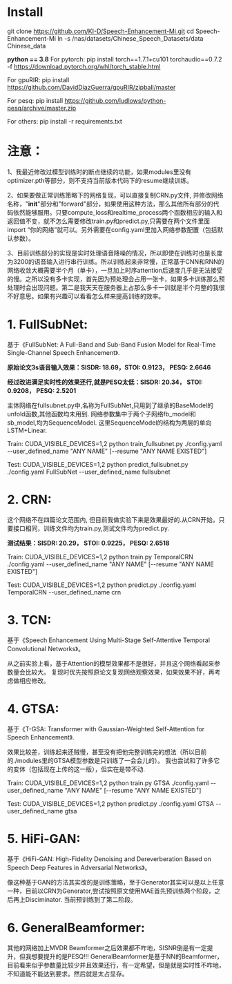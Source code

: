 # Install
git clone https://github.com/KI-D/Speech-Enhancement-Mi.git
cd Speech-Enhancement-Mi
ln -s /nas/datasets/Chinese_Speech_Datasets/data Chinese_data

**python == 3.8**
For pytorch:
pip install torch==1.7.1+cu101 torchaudio==0.7.2 -f https://download.pytorch.org/whl/torch_stable.html

For gpuRIR:
pip install https://github.com/DavidDiazGuerra/gpuRIR/zipball/master

For pesq:
pip install https://github.com/ludlows/python-pesq/archive/master.zip

For others:
pip install -r requirements.txt

# 注意：
1、我最近修改过模型训练时的断点继续的功能，如果modules里没有optimizer.pth等部分，则不支持当前版本代码下的resume继续训练。

2、如果要做正常训练策略下的网络复现，可以直接复制CRN.py文件, 并修改网络名称，"__init__"部分和"forward"部分，如果使用这种方法，那么其他所有部分的代码依然能够服用。只要compute_loss和realtime_process两个函数相应的输入和返回值不变，就不怎么需要修改train.py和predict.py,只需要在两个文件里面import “你的网络”就可以。另外需要在config.yaml里加入网络参数配置（包括默认参数）。

3、目前训练部分的实现是实时处理语音降噪的情况，所以即使在训练时也是长度为3200的语音输入进行串行训练。所以训练起来非常慢，正常基于CNN和RNN的网络收敛大概需要半个月（单卡），一旦加上时序attention后速度几乎是无法接受的慢。之所以没有多卡实现，首先因为预处理会占用一张卡，如果多卡训练那么预处理时会出现问题。第二是我天天在服务器上占那么多卡一训就是半个月整的我很不好意思。如果有兴趣可以看看怎么样来提高训练的效率。


# 1. FullSubNet:
基于《FullSubNet: A Full-Band and Sub-Band Fusion Model for Real-Time Single-Channel Speech Enhancement》.

**原始论文3s语音输入效果：SISDR: 18.69，STOI:	0.9123， PESQ:	2.6646**

**经过改进满足实时性的效果还行,就是PESQ太低：SISDR: 20.34，	STOI: 0.9208， PESQ: 2.5201**

主体网络在fullsubnet.py中,名称为FullSubNet,只用到了继承的BaseModel的unfold函数,其他函数均未用到.
网络参数集中于两个子网络fb_model和sb_model,均为SequenceModel.
这里SequenceModel的结构为两层的单向LSTM+Linear.

Train:  CUDA_VISIBLE_DEVICES=1,2 python train_fullsubnet.py ./config.yaml --user_defined_name "ANY NAME" [--resume "ANY NAME EXISTED"]

Test:   CUDA_VISIBLE_DEVICES=1,2 python predict_fullsubnet.py ./config.yaml FullSubNet --user_defined_name fullsubnet

# 2. CRN:
这个网络不在四篇论文范围内, 但目前我做实验下来是效果最好的.从CRN开始，只要接口相同，训练文件均为train.py,测试文件均为predict.py.

**测试结果：SISDR: 20.29，	STOI: 0.9225， PESQ: 2.6518**

Train:  CUDA_VISIBLE_DEVICES=1,2 python train.py TemporalCRN ./config.yaml --user_defined_name "ANY NAME" [--resume "ANY NAME EXISTED"]

Test:   CUDA_VISIBLE_DEVICES=1,2 python predict.py ./config.yaml TemporalCRN --user_defined_name crn

# 3. TCN:
基于《Speech Enhancement Using Multi-Stage Self-Attentive Temporal Convolutional Networks》。

从之前实验上看，基于Attention的模型效果都不是很好，并且这个网络看起来参数量会比较大。
复现时优先按照原论文复现网络观察效果，如果效果不好，再考虑做相应修改。

# 4. GTSA:
基于《T-GSA: Transformer with Gaussian-Weighted Self-Attention for Speech Enhancement》.

效果比较差，训练起来还贼慢，甚至没有把他完整训练完的想法（所以目前的./modules里的GTSA模型参数是只训练了一会会儿的）。
我也尝试和了许多它的变体（包括现在上传的这一版），但实在是带不动.

Train:  CUDA_VISIBLE_DEVICES=1,2 python train.py GTSA ./config.yaml --user_defined_name "ANY NAME" [--resume "ANY NAME EXISTED"]

Test:   CUDA_VISIBLE_DEVICES=1,2 python predict.py ./config.yaml GTSA --user_defined_name gtsa

# 5. HiFi-GAN:
基于《HiFi-GAN: High-Fidelity Denoising and Dereverberation Based on Speech Deep Features in Adversarial Networks》。

像这种基于GAN的方法其实改的是训练策略，至于Generator其实可以是以上任意一种，目前以CRN为Generator,尝试按照原文使用MAE首先预训练两个阶段，之后再上Disciminator.
当前预训练到了第二阶段。

# 6. GeneralBeamformer:
其他的网络加上MVDR Beamformer之后效果都不咋地，SISNR倒是有一定提升，但我想要提升的是PESQ!!!
GeneralBeamformer是基于NN的Beamformer，目前看来似乎参数量比较少并且效果还行，有一定希望，但是就是实时性不咋地，不知道能不能达到要求。然后就是太占显存。
